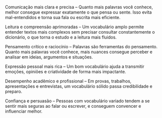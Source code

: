 Comunicação mais clara e precisa – Quanto mais palavras você conhece, melhor consegue expressar exatamente o que pensa ou sente. Isso evita mal-entendidos e torna sua fala ou escrita mais eficiente.

Leitura e compreensão aprimoradas – Um vocabulário amplo permite entender textos mais complexos sem precisar consultar constantemente o dicionário, o que torna o estudo e a leitura mais fluidos.

Pensamento crítico e raciocínio – Palavras são ferramentas do pensamento. Quanto mais palavras você conhece, mais nuances consegue perceber e analisar em ideias, argumentos e situações.

Expressão pessoal mais rica – Um bom vocabulário ajuda a transmitir emoções, opiniões e criatividade de forma mais impactante.

Desempenho acadêmico e profissional – Em provas, trabalhos, apresentações e entrevistas, um vocabulário sólido passa credibilidade e preparo.

Confiança e persuasão – Pessoas com vocabulário variado tendem a se sentir mais seguras ao falar ou escrever, e conseguem convencer e influenciar melhor.
